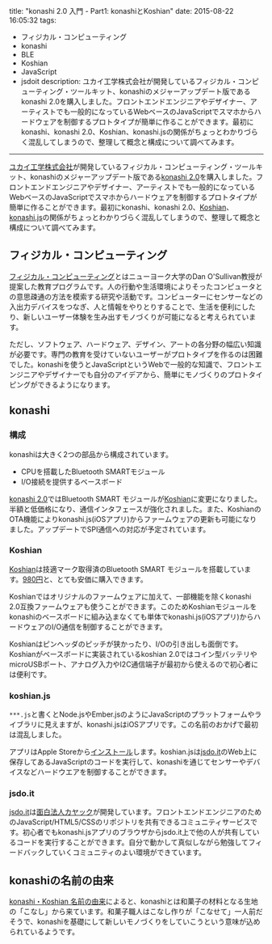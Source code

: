 title: "konashi 2.0 入門 - Part1: konashiとKoshian"
date: 2015-08-22 16:05:32
tags:
 - フィジカル・コンピューティング
 - konashi
 - BLE
 - Koshian
 - JavaScript
 - jsdoit
description: ユカイ工学株式会社が開発しているフィジカル・コンピューティング・ツールキット、konashiのメジャーアップデート版であるkonashi 2.0を購入しました。フロントエンドエンジニアやデザイナー、アーティストでも一般的になっているWebベースのJavaScriptでスマホからハードウェアを制御するプロトタイプが簡単に作ることができます。最初にkonashi、konashi 2.0、Koshian、konashi.jsの関係がちょっとわかりづらく混乱してしまうので、整理して概念と構成について調べてみます。
---

[ユカイ工学株式会社](http://www.ux-xu.com/)が開発しているフィジカル・コンピューティング・ツールキット、konashiのメジャーアップデート版である[konashi 2.0](http://www.ux-xu.com/product/konashi2-0)を購入しました。フロントエンドエンジニアやデザイナー、アーティストでも一般的になっているWebベースのJavaScriptでスマホからハードウェアを制御するプロトタイプが簡単に作ることができます。最初にkonashi、konashi 2.0、[Koshian](http://www.m-pression.com/ja/solutions/boards/koshian)、[konashi.js](http://konashi.ux-xu.com/kjs/)の関係がちょっとわかりづらく混乱してしまうので、整理して概念と構成について調べてみます。

<!-- more -->

## フィジカル・コンピューティング

[フィジカル・コンピューティング](https://en.wikipedia.org/wiki/Physical_computing)とはニューヨーク大学のDan O'Sullivan教授が提案した教育プログラムです。人の行動や生活環境によりそったコンピュータとの意思疎通の方法を模索する研究や活動です。コンピューターにセンサーなどの入出力デバイスをつなぎ、人と情報をやりとりすることで、生活を便利にしたり、新しいユーザー体験を生み出すモノづくりが可能になると考えられています。

ただし、ソフトウェア、ハードウェア、デザイン、アートの各分野の幅広い知識が必要です。専門の教育を受けていないユーザーがプロトタイプを作るのは困難でした。konashiを使うとJavaScriptというWebで一般的な知識で、フロントエンジニアやデザイナーでも自分のアイデアから、簡単にモノづくりのプロトタイピングができるようになります。

## konashi

### 構成

konashiは大きく2つの部品から構成されています。

* CPUを搭載したBluetooth SMARTモジュール
* I/O接続を提供するベースボード

[konashi 2.0](http://www.ux-xu.com/product/konashi2-0)ではBluetooth SMART モジュールが[Koshian](http://www.m-pression.com/ja/solutions/boards/koshian)に変更になりました。半額と低価格になり、通信インタフェースが強化されました。また、KoshianのOTA機能によりkonashi.js(iOSアプリ)からファームウェアの更新も可能になりました。アップデートでSPI通信への対応が予定されています。

### Koshian

[Koshian](http://www.m-pression.com/ja/solutions/boards/koshian)は技適マーク取得済のBluetooth SMART モジュールを搭載しています。[980円](https://store.macnica.co.jp/products/mpression_mp-ksn001b)と、とても安価に購入できます。

Koshianではオリジナルのファームウェアに加えて、一部機能を除くkonashi 2.0互換ファームウェアも使うことができます。このためKoshianモジュールをkonashiのベースボードに組み込まなくても単体でkonashi.js(iOSアプリ)からハードウェアのI/O通信を制御することができます。

Koshianはピンヘッダのピッチが狭かったり、I/Oの引き出しも面倒です。Koshianがベースボードに実装されているkoshian 2.0ではコイン型バッテリやmicroUSBポート、アナログ入力やI2C通信端子が最初から使えるので初心者には便利です。

### koshian.js

`***.js`と書くとNode.jsやEmber.jsのようにJavaScriptのプラットフォームやライブラリに見えますが、konashi.jsはiOSアプリです。この名前のおかげで最初は混乱しました。

アプリはApple Storeから[インストール](https://itunes.apple.com/jp/app/konashi.js-javascript-html/id652940096)します。koshian.jsは[jsdo.it](http://jsdo.it/konashijs/)のWeb上に保存してあるJavaScriptのコードを実行して、konashiを通じてセンサーやデバイスなどハードウエアを制御することができます。

### jsdo.it

[jsdo.it](http://jsdo.it/)は[面白法人カヤック](http://www.kayac.com/)が開発しています。フロントエンドエンジニアのためのJavaScript/HTML5/CSSのリポジトリを共有できるコミュニティサービスです。初心者でもkonashi.jsアプリのブラウザからjsdo.it上で他の人が共有しているコードを実行することができます。自分で動かして真似しながら勉強してフィードバックしていくコミュニティのよい環境ができています。

## konashiの名前の由来

[konashi・Koshian 名前の由来](https://store.macnica.co.jp/library/96029)によると、konashiとは和菓子の材料となる生地の「こなし」から来ています。和菓子職人はこなし作りが「こなせて」一人前だそうで、konashiを基礎にして新しいモノづくりをしていこうという意味が込められているようです。